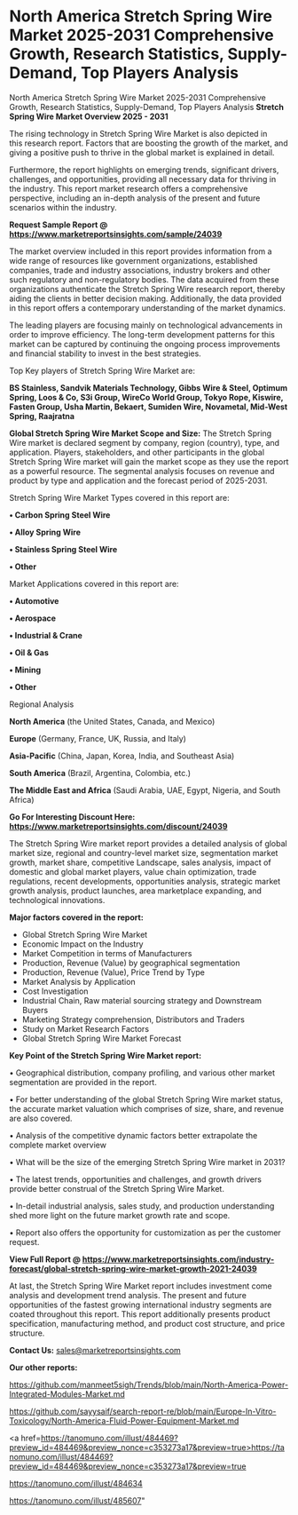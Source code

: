 # North America Stretch Spring Wire Market 2025-2031 Comprehensive Growth, Research Statistics, Supply-Demand,  Top Players Analysis
North America Stretch Spring Wire Market 2025-2031 Comprehensive Growth, Research Statistics, Supply-Demand,  Top Players Analysis
<Strong> Stretch Spring Wire Market Overview 2025 - 2031</strong>

The rising technology in Stretch Spring Wire Market is also depicted in this research report. Factors that are boosting the growth of the market, and giving a positive push to thrive in the global market is explained in detail.

Furthermore, the report highlights on emerging trends, significant drivers, challenges, and opportunities, providing all necessary data for thriving in the industry. This report market research offers a comprehensive perspective, including an in-depth analysis of the present and future scenarios within the industry.

<strong>Request Sample Report @ <a href=https://www.marketreportsinsights.com/sample/24039>https://www.marketreportsinsights.com/sample/24039</a></strong>

The market overview included in this report provides information from a wide range of resources like government organizations, established companies, trade and industry associations, industry brokers and other such regulatory and non-regulatory bodies. The data acquired from these organizations authenticate the Stretch Spring Wire research report, thereby aiding the clients in better decision making. Additionally, the data provided in this report offers a contemporary understanding of the market dynamics.

The leading players are focusing mainly on technological advancements in order to improve efficiency. The long-term development patterns for this market can be captured by continuing the ongoing process improvements and financial stability to invest in the best strategies.

Top Key players of Stretch Spring Wire Market are:

<strong>BS Stainless, Sandvik Materials Technology, Gibbs Wire & Steel, Optimum Spring, Loos & Co, S3i Group, WireCo World Group, Tokyo Rope, Kiswire, Fasten Group, Usha Martin, Bekaert, Sumiden Wire, Novametal, Mid-West Spring, Raajratna</strong>

<strong><b>Global Stretch Spring Wire Market Scope and Size:</b></strong>
The Stretch Spring Wire market is declared segment by company, region (country), type, and application. Players, stakeholders, and other participants in the global Stretch Spring Wire market will gain the market scope as they use the report as a powerful resource. The segmental analysis focuses on revenue and product by type and application and the forecast period of 2025-2031.

Stretch Spring Wire Market Types covered in this report are:

<strong>• Carbon Spring Steel Wire

• Alloy Spring Wire

• Stainless Spring Steel Wire

• Other</strong>

Market Applications covered in this report are:

<strong>• Automotive

• Aerospace

• Industrial & Crane

• Oil & Gas

• Mining

• Other</strong> 

Regional Analysis

<strong>North America</strong> (the United States, Canada, and Mexico)

<strong>Europe</strong> (Germany, France, UK, Russia, and Italy)

<strong>Asia-Pacific</strong> (China, Japan, Korea, India, and Southeast Asia)

<strong>South America</strong> (Brazil, Argentina, Colombia, etc.)

<strong>The Middle East and Africa</strong> (Saudi Arabia, UAE, Egypt, Nigeria, and South Africa)

<strong>Go For Interesting Discount Here: <a href=https://www.marketreportsinsights.com/discount/24039>https://www.marketreportsinsights.com/discount/24039</a></strong>

The Stretch Spring Wire market report provides a detailed analysis of global market size, regional and country-level market size, segmentation market growth, market share, competitive Landscape, sales analysis, impact of domestic and global market players, value chain optimization, trade regulations, recent developments, opportunities analysis, strategic market growth analysis, product launches, area marketplace expanding, and technological innovations.

<strong><b>Major factors covered in the report:</b></strong>
<ul>
  <li>Global Stretch Spring Wire Market </li>
  <li>Economic Impact on the Industry</li>
  <li>Market Competition in terms of Manufacturers</li>
  <li>Production, Revenue (Value) by geographical segmentation</li>
  <li>Production, Revenue (Value), Price Trend by Type</li>
  <li>Market Analysis by Application</li>
  <li>Cost Investigation</li>
  <li>Industrial Chain, Raw material sourcing strategy and Downstream Buyers</li>
  <li>Marketing Strategy comprehension, Distributors and Traders</li>
  <li>Study on Market Research Factors</li>
  <li>Global Stretch Spring Wire Market Forecast</li>
</ul>

<strong><b>Key Point of the Stretch Spring Wire Market report:</b></strong>

• Geographical distribution, company profiling, and various other market segmentation are provided in the report.

• For better understanding of the global Stretch Spring Wire market status, the accurate market valuation which comprises of size, share, and revenue are also covered.

• Analysis of the competitive dynamic factors better extrapolate the complete market overview

• What will be the size of the emerging Stretch Spring Wire market in 2031?

• The latest trends, opportunities and challenges, and growth drivers provide better construal of the Stretch Spring Wire Market.

• In-detail industrial analysis, sales study, and production understanding shed more light on the future market growth rate and scope.

• Report also offers the opportunity for customization as per the customer request.

<strong><b>View Full Report @ <a href=https://www.marketreportsinsights.com/industry-forecast/global-stretch-spring-wire-market-growth-2021-24039>https://www.marketreportsinsights.com/industry-forecast/global-stretch-spring-wire-market-growth-2021-24039</a></b></strong>


At last, the Stretch Spring Wire Market report includes investment come analysis and development trend analysis. The present and future opportunities of the fastest growing international industry segments are coated throughout this report. This report additionally presents product specification, manufacturing method, and product cost structure, and price structure.

<strong>Contact Us:</strong>
sales@marketreportsinsights.com

<strong>Our other reports:</strong>

<a href=https://github.com/manmeet5sigh/Trends/blob/main/North-America-Power-Integrated-Modules-Market.md>https://github.com/manmeet5sigh/Trends/blob/main/North-America-Power-Integrated-Modules-Market.md</a>

<a href=https://github.com/sayysaif/search-report-re/blob/main/Europe-In-Vitro-Toxicology/North-America-Fluid-Power-Equipment-Market.md>https://github.com/sayysaif/search-report-re/blob/main/Europe-In-Vitro-Toxicology/North-America-Fluid-Power-Equipment-Market.md</a>

<a href=https://tanomuno.com/illust/484469?preview_id=484469&preview_nonce=c353273a17&preview=true>https://tanomuno.com/illust/484469?preview_id=484469&preview_nonce=c353273a17&preview=true</a>

<a href=https://tanomuno.com/illust/484634>https://tanomuno.com/illust/484634</a>

<a href=https://tanomuno.com/illust/485607>https://tanomuno.com/illust/485607</a>"
